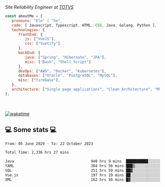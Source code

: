 <p><em>Site Reliability Engineer at <a href="https://www.totvs.com/">TOTVS</a></br>
</em></p>


```javascript
const aboutMe = {
   pronouns: "Ele" | "he",
   code: [ Javascript, Typescript, HTML, CSS, Java, Golang, Python ],
   technologies: {
      frontEnd: {
         js: ["VueJS"],
         css: ["Vuetify"]
      },
      backEnd: {
         java: ["Spring", "Hibernate", "JPA"],
         misc: ["Bash", "Shell Script"]
      },
      devOps: ["AWS", "Docker", "Kubernetes"],
      databases: ["Oracle", "PostgreSQL", "MySQL"],
      misc: ["firebase"],
   },
   architecture: ["Single page applications", "Clean Architecture", "MVC", "Microservices"],
};
```
</br></br>
[![wakatime](https://wakatime.com/badge/user/a3a8ed06-d304-4d6b-bc86-4adc418cdea7.svg)](https://wakatime.com/@a3a8ed06-d304-4d6b-bc86-4adc418cdea7)
<h2>💻 Some stats 💻</h2>

<!--START_SECTION:waka-->

```txt
From: 05 June 2020 - To: 22 October 2023

Total Time: 2,336 hrs 27 mins

Java                                   940 hrs 9 mins  ██████████░░░░░░░░░░░░░░░   40.24 %
YAML                                   304 hrs 56 mins ███▒░░░░░░░░░░░░░░░░░░░░░   13.05 %
SQL                                    251 hrs 59 mins ██▓░░░░░░░░░░░░░░░░░░░░░░   10.79 %
Vue.js                                 197 hrs 29 mins ██░░░░░░░░░░░░░░░░░░░░░░░   08.45 %
XML                                    162 hrs 58 mins █▓░░░░░░░░░░░░░░░░░░░░░░░   06.98 %
```

<!--END_SECTION:waka-->

